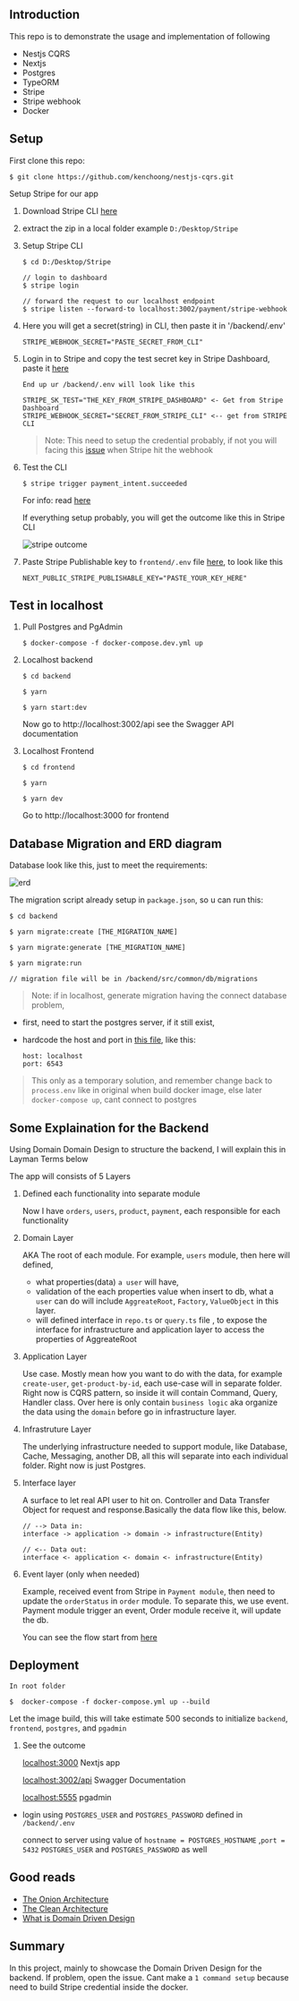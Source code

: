 ## Introduction

This repo is to demonstrate the usage and implementation of following

- Nestjs CQRS
- Nextjs 
- Postgres
- TypeORM
- Stripe
- Stripe webhook
- Docker

## Setup

First clone this repo: 

   ```
   $ git clone https://github.com/kenchoong/nestjs-cqrs.git
   ```

Setup Stripe for our app

1. Download Stripe CLI [here](https://github.com/stripe/stripe-cli/releases/tag/v1.7.9)

2. extract the zip in a local folder example `D:/Desktop/Stripe`

3. Setup Stripe CLI

   ```
   $ cd D:/Desktop/Stripe

   // login to dashboard
   $ stripe login

   // forward the request to our localhost endpoint
   $ stripe listen --forward-to localhost:3002/payment/stripe-webhook

   ```

4. Here you will get a secret(string) in CLI, then paste it in '/backend/.env'

   ```
   STRIPE_WEBHOOK_SECRET="PASTE_SECRET_FROM_CLI"
   ```

5. Login in to Stripe and copy the test secret key in Stripe Dashboard, paste it [here](https://github.com/kenchoong/nestjs-cqrs/blob/a869b4ad071e8003773e69b78e52938a1271ec1e/backend/.env#L11)

   ```
   End up ur /backend/.env will look like this

   STRIPE_SK_TEST="THE_KEY_FROM_STRIPE_DASHBOARD" <- Get from Stripe Dashboard
   STRIPE_WEBHOOK_SECRET="SECRET_FROM_STRIPE_CLI" <-- get from STRIPE CLI
   ```
   
   > Note: This need to setup the credential probably, if not you will facing this [issue](https://github.com/kenchoong/nestjs-cqrs/issues/6) when Stripe hit the webhook

6. Test the CLI

   ```
   $ stripe trigger payment_intent.succeeded
   ```

   For info: read [here](https://stripe.com/docs/webhooks)
   
   If everything setup probably, you will get the outcome like this in Stripe CLI 
   
   ![stripe outcome](https://raw.githubusercontent.com/kenchoong/nestjs-cqrs/develop/backend/a12.png)

7. Paste Stripe Publishable key to `frontend/.env` file [here](https://github.com/kenchoong/nestjs-cqrs/blob/a869b4ad071e8003773e69b78e52938a1271ec1e/frontend/.env#L3), to look like this

   ```
   NEXT_PUBLIC_STRIPE_PUBLISHABLE_KEY="PASTE_YOUR_KEY_HERE"
   ```

## Test in localhost

1. Pull Postgres and PgAdmin

   ```
   $ docker-compose -f docker-compose.dev.yml up
   ```

2. Localhost backend

   ```
   $ cd backend
   
   $ yarn

   $ yarn start:dev

   ```

   Now go to http://localhost:3002/api see the Swagger API documentation

3. Localhost Frontend

   ```
   $ cd frontend

   $ yarn
   
   $ yarn dev
   ```

   Go to http://localhost:3000 for frontend

## Database Migration and ERD diagram

Database look like this, just to meet the requirements:

![erd](./backend/erd.png)

The migration script already setup in `package.json`, so u can run this:

   ```
   $ cd backend

   $ yarn migrate:create [THE_MIGRATION_NAME]

   $ yarn migrate:generate [THE_MIGRATION_NAME]

   $ yarn migrate:run

   // migration file will be in /backend/src/common/db/migrations
   ```

> Note: if in localhost, generate migration having the connect database problem, 

   -  first, need to start the postgres server, if it still exist,
   -  hardcode the host and port in [this file](https://github.com/kenchoong/nestjs-cqrs/blob/b51d59a6d6bd7e0f4427a3cfbd5af4b3dc60c09b/backend/src/common/db/ormconfig.ts#L10), like this:
   
          host: localhost 
          port: 6543

> This only as a temporary solution, and remember change back to `process.env` like in original when build docker image, else later `docker-compose up`, cant connect to postgres

## Some Explaination for the Backend 

Using Domain Domain Design to structure the backend, I will explain this in Layman Terms below

The app will consists of 5 Layers

1. Defined each functionality into separate module

   Now I have `orders`, `users`, `product`, `payment`, each responsible for each functionality

2. Domain Layer

   AKA The root of each module. For example, `users` module, then here will defined,

   - what properties(data) `a user` will have,
   - validation of the each properties value when insert to db, what a `user` can do will include `AggreateRoot`, `Factory`, `ValueObject` in this layer.
   - will defined interface in `repo.ts` or `query.ts` file , to expose the interface for infrastructure and application layer to access the properties of AggreateRoot

3. Application Layer

   Use case. Mostly mean how you want to do with the data, for example `create-user`, `get-product-by-id`, each use-case will in separate folder. Right now is CQRS pattern, so inside it will contain Command, Query, Handler class. Over here is only contain `business logic` aka organize the data using the `domain` before go in infrastructure layer. 

4. Infrastruture Layer

   The underlying infrastructure needed to support module, like Database, Cache, Messaging, another DB, all this will separate into each individual folder. Right now is just Postgres.

5. Interface layer

   A surface to let real API user to hit on. Controller and Data Transfer Object for request and response.Basically the data flow like this, below.

    ```
    // --> Data in:
    interface -> application -> domain -> infrastructure(Entity)

    // <-- Data out:
    interface <- application <- domain <- infrastructure(Entity)

    ```
 6. Event layer (only when needed)

      Example, received event from Stripe in `Payment module`, then need to update the `orderStatus` in `order` module. To separate this, we use event. Payment module trigger an event, Order module receive it, will update the db. 

      You can see the flow start from [here](https://github.com/kenchoong/nestjs-cqrs/blob/9337341d8fa65aab6306d41fad3b04050fef1733/backend/src/payment/application/process-stripe-webhook/process-webhook.handler.ts#L48)

## Deployment

    In root folder

    $  docker-compose -f docker-compose.yml up --build

Let the image build, this will take estimate 500 seconds to initialize `backend`, `frontend`, `postgres`, and `pgadmin`

1. See the outcome

   [localhost:3000](http://localhost:3000/) Nextjs app

   [localhost:3002/api](http://localhost:3000/api) Swagger Documentation

   [localhost:5555](http://localhost:5555) pgadmin

- login using `POSTGRES_USER` and `POSTGRES_PASSWORD` defined in `/backend/.env`

   connect to server using value of `hostname = POSTGRES_HOSTNAME` ,`port = 5432`
   `POSTGRES_USER` and `POSTGRES_PASSWORD` as well

## Good reads

- [The Onion Architecture](https://jeffreypalermo.com/2008/07/the-onion-architecture-part-1/)
- [The Clean Architecture](https://blog.cleancoder.com/uncle-bob/2012/08/13/the-clean-architecture.html)
- [What is Domain Driven Design](https://www.boldare.com/blog/what-is-domain-driven-design/)

## Summary

In this project, mainly to showcase the Domain Driven Design for the backend. If problem, open the issue. Cant make a `1 command setup` because need to build Stripe credential inside the docker.

